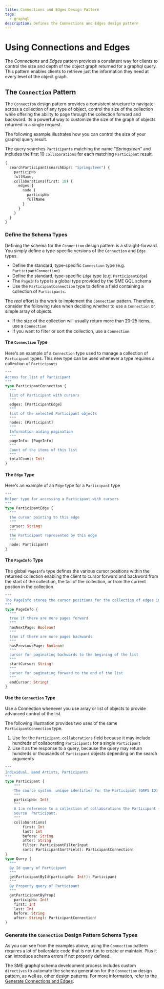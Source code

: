 ```yaml
---
title: Connections and Edges Design Pattern
tags:
  - graphql
description: Defines the Connections and Edges design pattern
---
```


# Using Connections and Edges
The _Connections_ and _Edges_ pattern provides a consistent way for clients to control the size and depth of the
object graph returned for a graphql query.  This pattern enables clients to retrieve just the information they need at
every level of the object graph.

## The `Connection` Pattern
The `Connection` design pattern provides a consistent structure to navigate across a collection of any type of
object, control the size of the collection while offering the ability to page through the collection forward and backword.  Its a powerful way to customize the size of the graph of objects returned in a single request.

The following example illustrates how you can control the size of your graphql query result.

The query searches `Participants` matching the name "_Springsteen_" and includes the first 10
`collaborations` for each matching `Participant` result.

```graphql
{
  searchParticipant(searchExpr: "Springsteen") {
    participNo
    fullName,
    collaborations(first: 10) {
      edges {
        node {
          participNo
          fullName
        }
      }
    }
  }
}
```

### Define the Schema Types
Defining the schema for the `Connection` design pattern is a straight-forward.  You simply define a type-specific
versions of the `Connection` and `Edge` types.

* Define the standard, type-specific `Connection` type (e.g. `ParticipantConnection`)
* Define the standard, type-specific `Edge` type (e.g. `ParticipantEdge`)
* The `PageInfo` type is a global type provided by the SME GQL schema
* Use the `ParticipantConnection` type to define a field containing a collection of `Participants`.

The _real_ effort is the work to implement the `Connection` pattern.  Therefore, consider the following rules when
deciding whether to use a `Connection` or simple array of objects.

* If the size of the collection will usually return more than 20-25 items, use a `Connection`
* If you want to filter or sort the collection, use a `Connection`

#### The `Connection` Type

Here's an example of a `Connection` type used to manage a collection of `Participant` types.  This new type can be used
whenever a type requires a collection of `Participants`

```graphql
"""
Access for list of Participant
"""
type ParticipantConnection { 
  """
  list of Participant with cursors
  """
  edges: [ParticipantEdge] 
  """
  list of the selected Participant objects
  """
  nodes: [Participant] 
  """
  Information aiding pagination
  """
  pageInfo: [PageInfo] 
  """
  Count of the items of this list
  """
  totalCount: Int! 
}
```
#### The `Edge` Type

Here's an example of an `Edge` type for a `Participant` type
```graphql
"""
Helper type for accessing a Participant with cursors
"""
type ParticipantEdge { 
  """
  the cursor pointing to this edge
  """
  cursor: String! 
  """
  the Participant represented by this edge
  """
  node: Participant! 
}
```
#### The `PageInfo` Type

The global `PageInfo` type defines the various cursor positions within the returned collection enabling the client to
cursor forward and backword from the start of the collection, the tail of the collection, or from the current postion in the collection.

```graphql
"""
The PageInfo stores the cursor positions for the collection of edges in the Connection
"""
type PageInfo { 
  """
  true if there are more pages forward
  """
  hasNextPage: Boolean! 
  """
  true if there are more pages backwards
  """
  hasPreviousPage: Boolean! 
  """
  cursor for paginating backwards to the begining of the list
  """
  startCursor: String! 
  """
  cursor for paginating forward to the end of the list
  """
  endCursor: String! 
}
```
#### Use the `Connection` Type

Use a Connection whenever you use array or list of objects to provide advanced control of the list.

The following illustration provides two uses of the same `ParticipantConnection` type.

1. Use for the `Participant.collaborations` field because it may include hundreds of collaborating `Participants`
   for a single `Participant`
2. Use it as the response to a query, because the query may return hundreds or thousands of `Participant` objects
   depending on the search arguments

```graphql
"""
Individual, Band Artists, Participants
"""
type Participant {
    """
    The source system, unique identifier for the Participant (GRPS ID)
    """
    participNo: Int!
    """
    A 1:m reference to a collection of collaborations the Participant (source tras006 family-no), exclude
    source  Participant.
    """
    collaborations(
        first: Int
        last: Int
        before: String
        after: String
        filter: ParticipantFilterInput
        sort: ParticipantSortField): ParticipantConnection!
}
type Query {  
  """
  By Id query of Participant
  """
  getParticipantById(participNo: Int!): Participant 
  """
  By Property query of Participant
  """
  getParticipantByProp(
    participNo: Int!
    first: Int
    last: Int
    before: String
    after: String): ParticipantConnection!   
}
 ```
### Generate the `Connection` Design Pattern Schema Types

As you can see from the examples above, using the `Connection` pattern requires a lot of boilerplate code that is
not fun to create or maintain.  Plus it can introduce schema errors if not properly defined.

The SME graphql schema development process includes custom `directives` to automate the schema generation for the
`Connection` design pattern, as well as, other design patterns.  For more information, refer to the [Generate
Connections and Edges](/graphql/schema-generation/generate-connection-edges).
